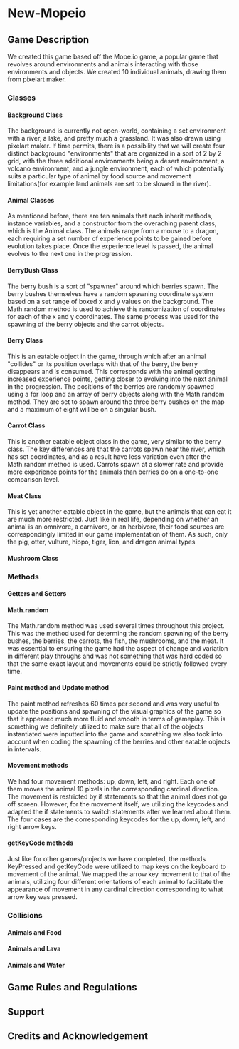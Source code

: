 # New-Mopeio

## Game Description

We created this game based off the Mope.io game, a popular game that revolves around environments and animals interacting with those environments and objects. We created 10 individual animals, drawing them from pixelart maker. 

### Classes

#### Background Class
The background is currently not open-world, containing a set environment with a river, a lake, and pretty much a grassland. It was also drawn using pixelart maker. If time permits, there is a possibility that we will create four distinct background "environments" that are organized in a sort of 2 by 2 grid, with the three additional environments being a desert environment, a volcano environment, and a jungle environment, each of which potentially suits a particular type of animal by food source and movement limitations(for example land animals are set to be slowed in the river).

#### Animal Classes
As mentioned before, there are ten animals that each inherit methods, instance variables, and a constructor from the overaching parent class, which is the Animal class. The animals range from a mouse to a dragon, each requiring a set number of experience points to be gained before evolution takes place. Once the experience level is passed, the animal evolves to the next one in the progression. 

#### BerryBush Class
The berry bush is a sort of "spawner" around which berries spawn. The berry bushes themselves have a random spawning coordinate system based on a set range of boxed x and y values on the background. The Math.random method is used to achieve this randomization of coordinates for each of the x and y coordinates. The same process was used for the spawning of the berry objects and the carrot objects.

#### Berry Class
This is an eatable object in the game, through which after an animal "collides" or its position overlaps with that of the berry, the berry disappears and is consumed. This corresponds with the animal getting increased experience points, getting closer to evolving into the next animal in the progression. The positions of the berries are randomly spawned using a for loop and an array of berry objects along with the Math.random method. They are set to spawn around the three berry bushes on the map and a maximum of eight will be on a singular bush. 

#### Carrot Class
This is another eatable object class in the game, very similar to the berry class. The key differences are that the carrots spawn near the river, which has set coordinates, and as a result have less variation even after the Math.random method is used. Carrots spawn at a slower rate and provide more experience points for the animals than berries do on a one-to-one comparison level. 

#### Meat Class
This is yet another eatable object in the game, but the animals that can eat it are much more restricted. Just like in real life, depending on whether an animal is an omnivore, a carnivore, or an herbivore, their food sources are correspondingly limited in our game implementation of them. As such, only the pig, otter, vulture, hippo, tiger, lion, and dragon animal types 

#### Mushroom Class

### Methods

#### Getters and Setters

#### Math.random
The Math.random method was used several times throughout this project. This was the method used for determing the random spawning of the berry bushes, the berries, the carrots, the fish, the mushrooms, and the meat. It was essential to ensuring the game had the aspect of change and variation in different play throughs and was not something that was hard coded so that the same exact layout and movements could be strictly followed every time. 

#### Paint method and Update method
The paint method refreshes 60 times per second and was very useful to update the positions and spawning of the visual graphics of the game so that it appeared much more fluid and smooth in terms of gameplay. This is something we definitely utilized to make sure that all of the objects instantiated were inputted into the game and something we also took into account when coding the spawning of the berries and other eatable objects in intervals. 

#### Movement methods
We had four movement methods: up, down, left, and right. Each one of them moves the animal 10 pixels in the corresponding cardinal direction. The movement is restricted by if statements so that the animal does not go off screen. However, for the movement itself, we utilizing the keycodes and adapted the if statements to switch statements after we learned about them. The four cases are the corresponding keycodes for the up, down, left, and right arrow keys. 

#### getKeyCode methods

Just like for other games/projects we have completed, the methods KeyPressed and getKeyCode were utilized to map keys on the keyboard to movement of the animal. We mapped the arrow key movement to that of the animals, utilizing four different orientations of each animal to facilitate the appearance of movement in any cardinal direction corresponding to what arrow key was pressed. 

### Collisions

#### Animals and Food

#### Animals and Lava

#### Animals and Water

## Game Rules and Regulations

## Support


## Credits and Acknowledgement 
